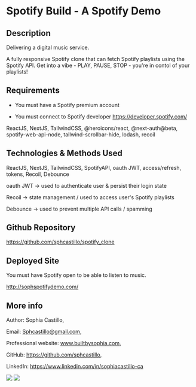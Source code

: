# Spotify Build - A Spotify Demo

## Description

Delivering a digital music service. 

A fully responsive Spotify clone that can fetch Spotify playlists using the Spotify API. Get into a vibe - PLAY, PAUSE, STOP - you're in contol of your playlists!

## Requirements

- You must have a Spotify premium account

- You must connect to Spotify developer
https://developer.spotify.com/

ReactJS, NextJS, TailwindCSS, @heroicons/react, @next-auth@beta, spotify-web-api-node, tailwind-scrollbar-hide, lodash, recoil

## Technologies & Methods Used

ReactJS, NextJS, TailwindCSS, SpotifyAPI, oauth JWT, access/refresh, tokens, Recoil, Debounce

oauth JWT -> used to authenticate user & persist their login state

Recoil -> state management / used to access user's Spotify playlists

Debounce -> used to prevent multiple API calls / spamming

## Github Repository

https://github.com/sphcastillo/spotify_clone

## Deployed Site

You must have Spotify open to be able to listen to music.

http://sophspotifydemo.com/

## More info

Author: Sophia Castillo,

Email: Sphcastillo@gmail.com,

Professional website: www.builtbysophia.com,

GitHub: https://github.com/sphcastillo,

LinkedIn: https://www.linkedin.com/in/sophiacastillo-ca

<img src="images/spotify1.png" />
<img src="images/spotify2.png" />
